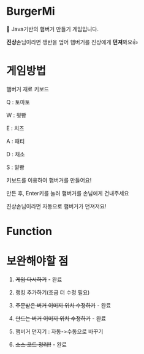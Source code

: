 # BurgerMi
🍔 Java기반의 햄버거 만들기 게임입니다.

**진상**손님이라면 쟁반을 엎어 햄버거를 진상에게 **던져**봐요👍

# 게임방법
햄버거 재료 키보드

Q : 토마토

W : 윗빵

E : 치즈

A : 패티

D : 채소

S : 밑빵

키보드를 이용하여 햄버거를 만들어요!

만든 후, Enter키를 눌러 햄버거를 손님에게 건내주세요

진상손님이라면 자동으로 햄버거가 던져저요!

# Function

# 보완해야할 점

1. ~~게임 다시하기~~ - 완료

2. 랭킹 추가하기(조금 더 수정 필요)

3. ~~주문받은 버거 이미지 위치 수정하기~~ - 완료

4. ~~만드는 버거 이미지 위치 수정하기~~ - 완료

5. 햄버거 던지기 : 자동->수동으로 바꾸기

6. ~~소스 코드 정리!!~~ - 완료

